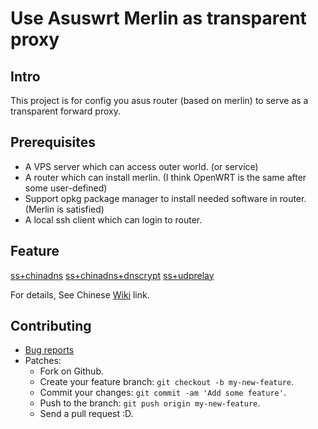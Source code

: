 # Use Asuswrt Merlin as transparent proxy

## Intro

This project is for config you asus router (based on merlin) to serve as a transparent forward proxy.

## Prerequisites

- A VPS server which can access outer world. (or service)
- A router which can install merlin. (I think OpenWRT is the same after some user-defined)
- Support opkg package manager to install needed software in router. (Merlin is satisfied)
- A local ssh client which can login to router.

## Feature

[ss+chinadns](https://github.com/zw963/asuswrt-merlin-transparent-proxy/blob/master/ss%2Bchinadns)
[ss+chinadns+dnscrypt](https://github.com/zw963/asuswrt-merlin-transparent-proxy/blob/master/ss%2Bchinadns%2Bdnscrypt)
[ss+udprelay](https://github.com/zw963/asuswrt-merlin-transparent-proxy/blob/master/ss%2Budprelay)

For details, See Chinese [Wiki](https://github.com/zw963/asuswrt-merlin-transparent-proxy/wiki) link.

## Contributing

  * [Bug reports](https://github.com/zw963/asuswrt-merlin-transparent-proxy/issues)
  * Patches:
    * Fork on Github.
    * Create your feature branch: `git checkout -b my-new-feature`.
    * Commit your changes: `git commit -am 'Add some feature'`.
    * Push to the branch: `git push origin my-new-feature`.
    * Send a pull request :D.
